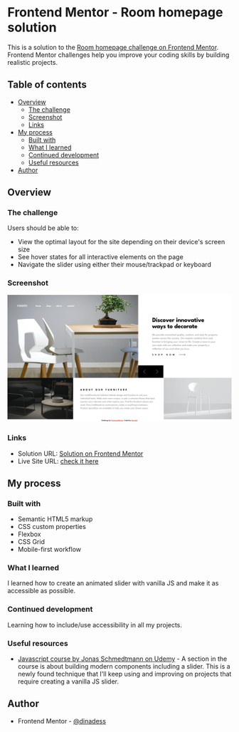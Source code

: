 # Frontend Mentor - Room homepage solution

This is a solution to the [Room homepage challenge on Frontend Mentor](https://www.frontendmentor.io/challenges/room-homepage-BtdBY_ENq). Frontend Mentor challenges help you improve your coding skills by building realistic projects.

## Table of contents

- [Overview](#overview)
  - [The challenge](#the-challenge)
  - [Screenshot](#screenshot)
  - [Links](#links)
- [My process](#my-process)
  - [Built with](#built-with)
  - [What I learned](#what-i-learned)
  - [Continued development](#continued-development)
  - [Useful resources](#useful-resources)
- [Author](#author)

## Overview

### The challenge

Users should be able to:

- View the optimal layout for the site depending on their device's screen size
- See hover states for all interactive elements on the page
- Navigate the slider using either their mouse/trackpad or keyboard

### Screenshot

![Here is a screenshot on desktop](./images/myScreenshot.png)

### Links

- Solution URL: [Solution on Frontend Mentor](https://www.frontendmentor.io/solutions/room-homepage-animated-slider-using-vanilla-js-jCJesm65Y9)
- Live Site URL: [check it here](https://dinadess.github.io/room-homepage-fm/)

## My process

### Built with

- Semantic HTML5 markup
- CSS custom properties
- Flexbox
- CSS Grid
- Mobile-first workflow

### What I learned

I learned how to create an animated slider with vanilla JS and make it as accessible as possible.

### Continued development

Learning how to include/use accessibility in all my projects.

### Useful resources

- [Javascript course by Jonas Schmedtmann on Udemy](https://www.udemy.com/course/the-complete-javascript-course) - A section in the course is about building modern components including a slider. This is a newly found technique that I'll keep using and improving on projects that require creating a vanilla JS slider.

## Author

- Frontend Mentor - [@dinadess](https://www.frontendmentor.io/profile/dinadess)
